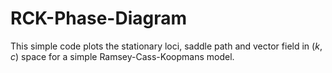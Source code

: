 # RCK-Phase-Diagram
This simple code plots the stationary loci, saddle path and vector field in $(k,c)$ space for a simple Ramsey-Cass-Koopmans model. 
